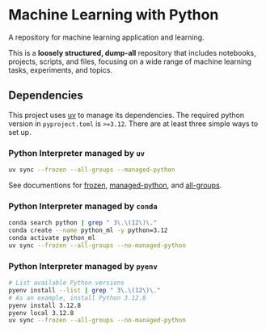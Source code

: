 # Machine Learning with Python

A repository for machine learning application and learning.

This is a **loosely structured, dump-all** repository that includes notebooks, projects, scripts, and files, focusing on a wide range of machine learning tasks, experiments, and topics.

## Dependencies

This project uses [uv](https://docs.astral.sh/uv/getting-started/installation/) to manage its dependencies. The required python version in `pyproject.toml` is `>=3.12`. There are at least three simple ways to set up.

### Python Interpreter managed by `uv`

```bash
uv sync --frozen --all-groups --managed-python
```

See documentions for [frozen](https://docs.astral.sh/uv/reference/cli/#uv-sync--frozen), [managed-python](https://docs.astral.sh/uv/reference/cli/#uv-sync--managed-python), and [all-groups](https://docs.astral.sh/uv/reference/cli/#uv-sync--all-groups).

### Python Interpreter managed by `conda`

```bash
conda search python | grep " 3\.\(12\)\."
conda create --name python_ml -y python=3.12
conda activate python_ml
uv sync --frozen --all-groups --no-managed-python
```

### Python Interpreter managed by `pyenv`

```bash
# List available Python versions
pyenv install --list | grep " 3\.\(12\)\."
# As an example, install Python 3.12.8
pyenv install 3.12.8
pyenv local 3.12.8
uv sync --frozen --all-groups --no-managed-python
```
